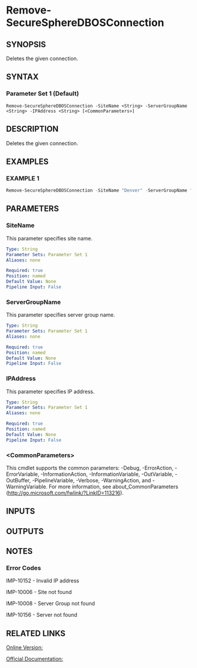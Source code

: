 ﻿# Remove-SecureSphereDBOSConnection

## SYNOPSIS
Deletes the given connection.

## SYNTAX

### Parameter Set 1 (Default)
```
Remove-SecureSphereDBOSConnection -SiteName <String> -ServerGroupName <String> -IPAddress <String> [<CommonParameters>]
```

## DESCRIPTION
Deletes the given connection.

## EXAMPLES

### EXAMPLE 1

```powershell
Remove-SecureSphereDBOSConnection -SiteName "Denver" -ServerGroupName "HR-Prod" -IPAddress "192.168.1.1"
```

## PARAMETERS

### SiteName
This parameter specifies site name.

```yaml
Type: String
Parameter Sets: Parameter Set 1
Aliases: none

Required: true
Position: named
Default Value: None
Pipeline Input: False
```

### ServerGroupName
This parameter specifies server group name.

```yaml
Type: String
Parameter Sets: Parameter Set 1
Aliases: none

Required: true
Position: named
Default Value: None
Pipeline Input: False
```

### IPAddress
This parameter specifies IP address.

```yaml
Type: String
Parameter Sets: Parameter Set 1
Aliases: none

Required: true
Position: named
Default Value: None
Pipeline Input: False
```

### \<CommonParameters\>
This cmdlet supports the common parameters: -Debug, -ErrorAction, -ErrorVariable, -InformationAction, -InformationVariable, -OutVariable, -OutBuffer, -PipelineVariable, -Verbose, -WarningAction, and -WarningVariable. For more information, see about_CommonParameters (http://go.microsoft.com/fwlink/?LinkID=113216).

## INPUTS

## OUTPUTS

## NOTES

### Error Codes
IMP-10152 - Invalid IP address

IMP-10006 - Site not found

IMP-10008 - Server Group not found

IMP-10156 - Server not found

## RELATED LINKS

[Online Version:](https://github.com/akshinmustafayev/SecureSpherePS/tree/master/Documentation)

[Official Documentation:](https://docs.imperva.com/bundle/v13.6-api-reference-guide/page/61719.htm)



